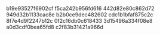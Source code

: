 b19e93527f6902cf
f5ca242b956fd616
442d82e80c862d72
949d32b1133cac8e
b2b0ce9dec482602
cdc1b1bfaf875c2c
8f7e4d9f2247b12c
0f2c16db0c618433
3d15496a334f08e8
a0d3cdf0bea65fd8
c2f83b31421a966d
